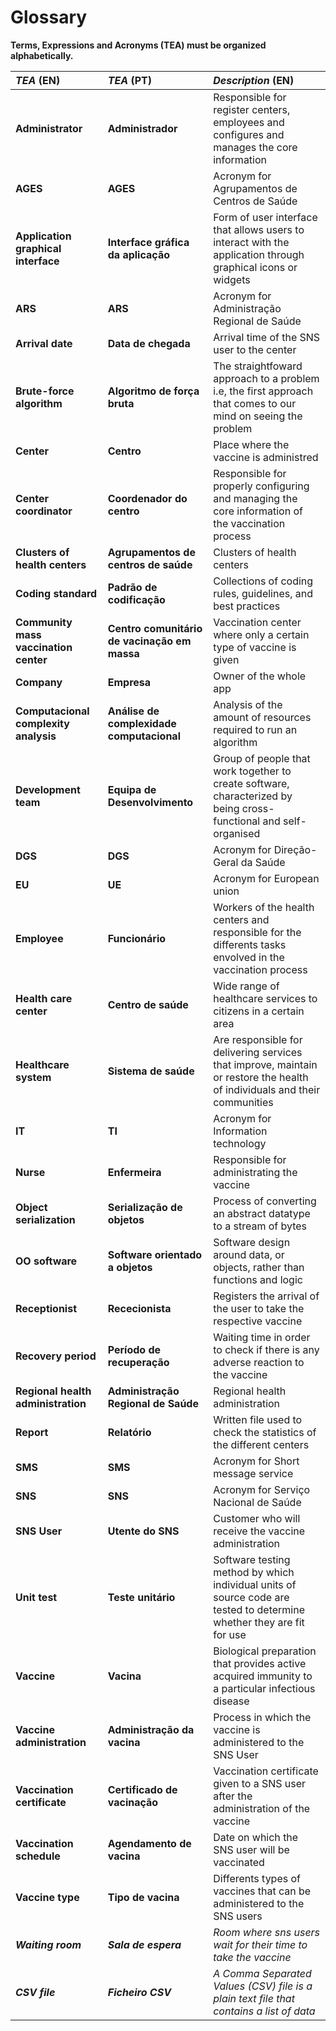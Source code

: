 # Glossary

**Terms, Expressions and Acronyms (TEA) must be organized alphabetically.**

| **_TEA_** (EN)                        | **_TEA_** (PT)                               | **_Description_** (EN)                                                                                                    
|:--------------------------------------|:---------------------------------------------|:--------------------------------------------------------------------------------------------------------------------------|
| **Administrator**                   | **Administrador**                          | Responsible for register centers, employees and configures and manages the core information                             |
| **AGES**                              | **AGES**                                     | Acronym for Agrupamentos de Centros de Saúde                                                                              |
| **Application graphical interface**   | **Interface gráfica da aplicação**           | Form of user interface that allows users to interact with the application through graphical icons or widgets              |
| **ARS**                               | **ARS**                                      | Acronym for Administração Regional de Saúde                                                                               |
| **Arrival date**                     | **Data de chegada**                        | Arrival time of the SNS user to the center                                                                              |
| **Brute-force algorithm**             | **Algoritmo de força bruta**                 | The straightfoward approach to a problem i.e, the first approach that comes to our mind on seeing the problem             |
| **Center**                          | **Centro**                                 | Place where the vaccine is administred                                                                                 |
| **Center coordinator**                | **Coordenador do centro**                    | Responsible for properly configuring and managing the core information of the vaccination process                         |
| **Clusters of health centers**        | **Agrupamentos de centros de saúde**         | Clusters of health centers                                                                                                |
| **Coding standard**                   | **Padrão de codificação**                    | Collections of coding rules, guidelines, and best practices                                                               |
| **Community mass vaccination center** | **Centro comunitário de vacinação em massa** | Vaccination center where only a certain type of vaccine is given                                                          
| **Company**                         | **Empresa**                                | Owner of the whole app                                                                                                  |
| **Computacional complexity analysis** | **Análise de complexidade computacional**    | Analysis of the amount of resources required to run an algorithm                                                          |
| **Development team**                  | **Equipa de Desenvolvimento**                | Group of people that work together to create software, characterized by being cross-functional and self-organised         |
| **DGS**                               | **DGS**                                      | Acronym for Direção-Geral da Saúde                                                                                        |
| **EU**                                | **UE**                                       | Acronym for European union                                                                                                |
| **Employee**                        | **Funcionário**                            | Workers of the health centers and responsible for the differents tasks envolved in the vaccination process              |
| **Health care center**                | **Centro de saúde**                          | Wide range of healthcare services to citizens in a certain area                                                           |
| **Healthcare system**                 | **Sistema de saúde**                         | Are responsible for delivering services that improve, maintain or restore the health of individuals and their communities |
| **IT**                                | **TI**                                       | Acronym for Information technology                                                                                        |
| **Nurse**                             | **Enfermeira**                               | Responsible for administrating the vaccine                                                                                |
| **Object serialization**              | **Serialização de objetos**                  | Process of converting an abstract datatype to a stream of bytes                                                           |
| **OO software**                       | **Software orientado a objetos**             | Software design around data, or objects, rather than functions and logic                                                  |
| **Receptionist**                      | **Rececionista**                             | Registers the arrival of the user to take the respective vaccine                                                          |
| **Recovery period**                 | **Período de recuperação**                 | Waiting time in order to check if there is any adverse reaction to the vaccine                                          |
| **Regional health administration**    | **Administração Regional de Saúde**          | Regional health administration                                                                                            |
| **Report**                          | **Relatório**                              | Written file used to check the statistics of the different centers                                                      |
| **SMS**                               | **SMS**                                      | Acronym for Short message service                                                                                         |
| **SNS**                               | **SNS**                                      | Acronym for Serviço Nacional de Saúde                                                                                     |
| **SNS User**                        | **Utente do SNS**                          | Customer who will receive the vaccine administration                                                                    |
| **Unit test**                         | **Teste unitário**                           | Software testing method by which individual units of source code are tested to determine whether they are fit for use     |
| **Vaccine**                         | **Vacina**                                 | Biological preparation that provides active acquired immunity to a particular infectious disease                        |
| **Vaccine administration**          | **Administração da vacina**                | Process in which the vaccine is administered to the SNS User                                                              |
| **Vaccination certificate**           | **Certificado de vacinação**                 | Vaccination certificate given to a SNS user after the administration of the vaccine                                       |
| **Vaccination schedule**            | **Agendamento de vacina**                  | Date on which the SNS user will be vaccinated                                                                           |
| **Vaccine type**                    | **Tipo de vacina**                         | Differents types of vaccines that can be administered to the SNS users                                                 |
| ***Waiting room***                    | ***Sala de espera***                         | *Room where sns users wait for their time to take the vaccine*                                                        |
| ***CSV file***                        | ***Ficheiro CSV***                           | *A Comma Separated Values (CSV) file is a plain text file that contains a list of data*                               |





